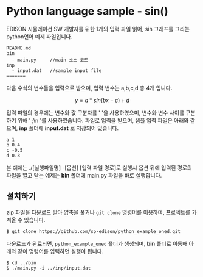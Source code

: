 
# Python language sample - sin()

EDISON 시뮬레이션 SW 개발자를 위한 1개의 입력 파일 읽어, sin 그래프를 그리는 python언어 예제 파일입니다.

```
README.md
bin
  - main.py     //main 소스 코드
inp
  - input.dat	//sample input file
=======
```


다음 수식의 변수들을 입력으로 받으며, 입력 변수는 a,b,c,d 총 4개 입니다.

$$
y = a * sin(bx-c)+d
$$


입력 파일의 경우에는 변수와 값 구분자를 ' '을 사용하였으며, 변수와 변수 사이를 구분하기 위해 ' ;\n '를 사용하였습니다. 파일로 입력을 받으며, 샘플 입력 파일은 아래와 같으며, **inp** 폴더에 **input.dat** 로 저장되어 있습니다.

```
a 1
b 0.4
c -0.5
d 0.3
```

본 예제는 ./[실행파일명] -[옵션] [입력 파일 경로]로 실행시 옵션 뒤에 입력된 경로의 파일을 열고 닫는 예제는 **bin** 폴더에 main.py 파일을 바로 실행합니다.


## 설치하기

zip 파일을 다운로드 받아 압축을 풀거나 ```git clone``` 명령어를 이용하여, 프로젝트를 가져올 수 있습니다.

```
$ git clone https://github.com/sp-edison/python_example_oned.git
```

다운로드가 완료되면, ```python_example_oned``` 폴더가 생성되며, **bin** 폴더로 이동해  아래와 같이 명령어를 입력하면 실행이 됩니다.

```
$ cd ../bin
$ ./main.py -i ../inp/input.dat
```
